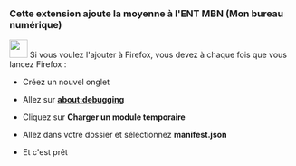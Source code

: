 ### Cette extension ajoute la moyenne à l'ENT MBN (Mon bureau numérique)

<img width="32" src="https://upload.wikimedia.org/wikipedia/commons/thumb/a/a0/Firefox_logo%2C_2019.svg/1200px-Firefox_logo%2C_2019.svg.png"> Si vous voulez l'ajouter à Firefox, vous devez à chaque fois que vous lancez Firefox :
- Créez un nouvel onglet
    
- Allez sur **[about:debugging](about:debugging)**
    
- Cliquez sur **Charger un module temporaire**
    
- Allez dans votre dossier et sélectionnez **manifest.json**
   
- Et c'est prêt
